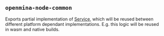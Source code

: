 ## `openmina-node-common`
Exports partial implementation of [Service](src/service.rs), which will be reused between
different platform dependant implementations. E.g. this logic will be
reused in wasm and native builds.
